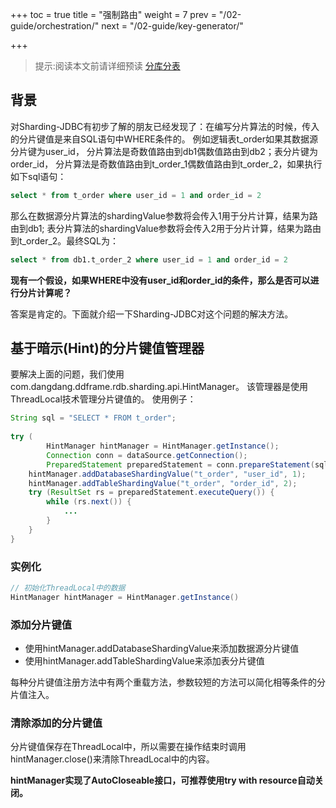 +++
toc = true
title = "强制路由"
weight = 7
prev = "/02-guide/orchestration/"
next = "/02-guide/key-generator/"

+++

> 提示:阅读本文前请详细预读 [分库分表](/02-guide/sharding)

## 背景
对Sharding-JDBC有初步了解的朋友已经发现了：在编写分片算法的时候，传入的分片键值是来自SQL语句中WHERE条件的。
例如逻辑表t_order如果其数据源分片键为user_id，
分片算法是奇数值路由到db1偶数值路由到db2；表分片键为order_id，
分片算法是奇数值路由到t_order_1偶数值路由到t_order_2，如果执行如下sql语句：

```sql
select * from t_order where user_id = 1 and order_id = 2
```

那么在数据源分片算法的shardingValue参数将会传入1用于分片计算，结果为路由到db1;
表分片算法的shardingValue参数将会传入2用于分片计算，结果为路由到t_order_2。最终SQL为：

```sql
select * from db1.t_order_2 where user_id = 1 and order_id = 2
```

__现有一个假设，如果WHERE中没有user_id和order_id的条件，那么是否可以进行分片计算呢？__

答案是肯定的。下面就介绍一下Sharding-JDBC对这个问题的解决方法。

## 基于暗示(Hint)的分片键值管理器
要解决上面的问题，我们使用com.dangdang.ddframe.rdb.sharding.api.HintManager。
该管理器是使用ThreadLocal技术管理分片键值的。
使用例子：

```java
String sql = "SELECT * FROM t_order";
        
try (
        HintManager hintManager = HintManager.getInstance();
        Connection conn = dataSource.getConnection();
        PreparedStatement preparedStatement = conn.prepareStatement(sql)) {
    hintManager.addDatabaseShardingValue("t_order", "user_id", 1);
    hintManager.addTableShardingValue("t_order", "order_id", 2);
    try (ResultSet rs = preparedStatement.executeQuery()) {
        while (rs.next()) {
            ...
        }
    }
}
```

### 实例化

```java
// 初始化ThreadLocal中的数据
HintManager hintManager = HintManager.getInstance()
```



### 添加分片键值
- 使用hintManager.addDatabaseShardingValue来添加数据源分片键值
- 使用hintManager.addTableShardingValue来添加表分片键值

每种分片键值注册方法中有两个重载方法，参数较短的方法可以简化相等条件的分片值注入。

### 清除添加的分片键值
分片键值保存在ThreadLocal中，所以需要在操作结束时调用hintManager.close()来清除ThreadLocal中的内容。

__hintManager实现了AutoCloseable接口，可推荐使用try with resource自动关闭。__
